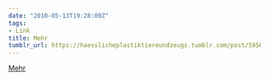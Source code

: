 ```yaml
---
date: "2010-05-13T19:28:00Z"
tags:
- Link
title: Mehr
tumblr_url: https://haesslicheplastiktiereundzeugs.tumblr.com/post/595677733/mehr
---
```

[Mehr](http://www.google.com/images?q=Buddy+Bär)  
